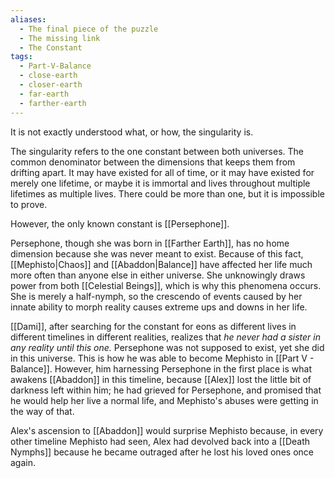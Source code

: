 ```yaml
---
aliases:
  - The final piece of the puzzle
  - The missing link
  - The Constant
tags:
  - Part-V-Balance
  - close-earth
  - closer-earth
  - far-earth
  - farther-earth
---
```

It is not exactly understood what, or how, the singularity is. 

The singularity refers to the one constant between both universes. The common denominator between the dimensions that keeps them from drifting apart. It may have existed for all of time, or it may have existed for merely one lifetime, or maybe it is immortal and lives throughout multiple lifetimes as multiple lives. There could be more than one, but it is impossible to prove. 

However, the only known constant is [[Persephone]].

Persephone, though she was born in [[Farther Earth]], has no home dimension because she was never meant to exist. Because of this fact, [[Mephisto|Chaos]] and [[Abaddon|Balance]] have affected her life much more often than anyone else in either universe. She unknowingly draws power from both [[Celestial Beings]], which is why this phenomena occurs. She is merely a half-nymph, so the crescendo of events caused by her innate ability to morph reality causes extreme ups and downs in her life.

[[Dami]], after searching for the constant for eons as different lives in different timelines in different realities, realizes that *he never had a sister in any reality until this one.* Persephone was not supposed to exist, yet she did in this universe. This is how he was able to become Mephisto in [[Part V - Balance]]. However, him harnessing Persephone in the first place is what awakens [[Abaddon]] in this timeline, because [[Alex]] lost the little bit of darkness left within him; he had grieved for Persephone, and promised that he would help her live a normal life, and Mephisto's abuses were getting in the way of that. 

Alex's ascension to [[Abaddon]] would surprise Mephisto because, in every other timeline Mephisto had seen, Alex had devolved back into a [[Death Nymphs]] because he became outraged after he lost his loved ones once again.
